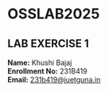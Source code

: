 # OSSLAB2025

## LAB EXERCISE 1
 **Name:** Khushi Bajaj  
 **Enrollment No:** 231B419  
 **Email:** 231b419@juetguna.in
